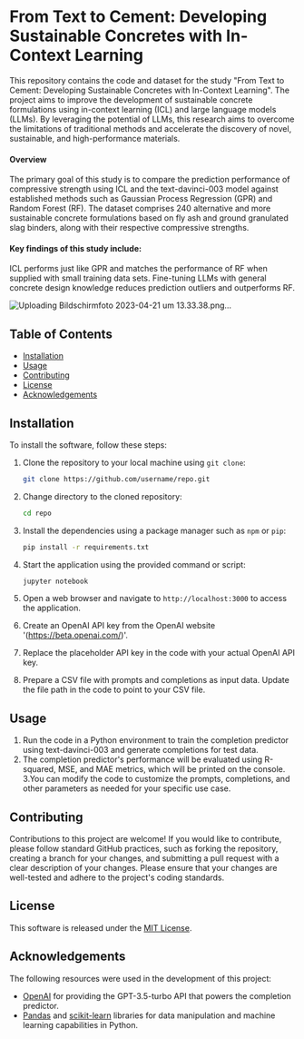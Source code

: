 # From Text to Cement: Developing Sustainable Concretes with In-Context Learning

This repository contains the code and dataset for the study "From Text to Cement: Developing Sustainable Concretes with In-Context Learning". The project aims to improve the development of sustainable concrete formulations using in-context learning (ICL) and large language models (LLMs). By leveraging the potential of LLMs, this research aims to overcome the limitations of traditional methods and accelerate the discovery of novel, sustainable, and high-performance materials.

#### Overview

The primary goal of this study is to compare the prediction performance of compressive strength using ICL and the text-davinci-003 model against established methods such as Gaussian Process Regression (GPR) and Random Forest (RF). The dataset comprises 240 alternative and more sustainable concrete formulations based on fly ash and ground granulated slag binders, along with their respective compressive strengths.

#### Key findings of this study include:

ICL performs just like GPR and  matches the performance of RF when supplied with small training data sets.
Fine-tuning LLMs with general concrete design knowledge reduces prediction outliers and outperforms RF.

![Uploading Bildschirmfoto 2023-04-21 um 13.33.38.png…]()


## Table of Contents

- [Installation](#installation)
- [Usage](#usage)
- [Contributing](#contributing)
- [License](#license)
- [Acknowledgements](#acknowledgements)

## Installation

To install the software, follow these steps:

1. Clone the repository to your local machine using `git clone`:

    ```bash
    git clone https://github.com/username/repo.git
    ```

2. Change directory to the cloned repository:

    ```bash
    cd repo
    ```

3. Install the dependencies using a package manager such as `npm` or `pip`:


    ```bash
    pip install -r requirements.txt
    ```

4. Start the application using the provided command or script:


    ```bash
    jupyter notebook
    ```

6. Open a web browser and navigate to `http://localhost:3000` to access the application.
7. Create an OpenAI API key from the OpenAI website '(https://beta.openai.com/)'.
8. Replace the placeholder API key in the code with your actual OpenAI API key.
9. Prepare a CSV file with prompts and completions as input data. Update the file path in the code to point to your CSV file.

## Usage
1. Run the code in a Python environment to train the completion predictor using text-davinci-003 and generate completions for test data.
2. The completion predictor's performance will be evaluated using R-squared, MSE, and MAE metrics, which will be printed on the console.
3.You can modify the code to customize the prompts, completions, and other parameters as needed for your specific use case.

## Contributing
Contributions to this project are welcome! If you would like to contribute, please follow standard GitHub practices, such as forking the repository, creating a branch for your changes, and submitting a pull request with a clear description of your changes. Please ensure that your changes are well-tested and adhere to the project's coding standards.

## License
This software is released under the [MIT License](https://opensource.org/licenses/MIT).

## Acknowledgements

The following resources were used in the development of this project:

- [OpenAI](https://openai.com) for providing the GPT-3.5-turbo API that powers the completion predictor.
- [Pandas](https://pandas.pydata.org/) and [scikit-learn](https://scikit-learn.org/) libraries for data manipulation and machine learning capabilities in Python.

